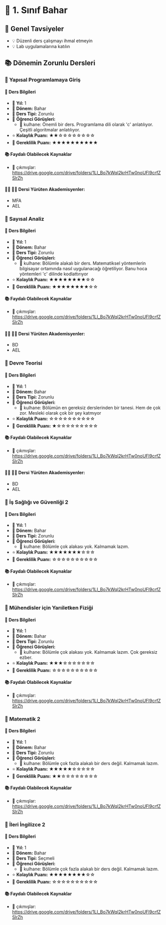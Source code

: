 # 📅 1. Sınıf Bahar

## 📝 Genel Tavsiyeler

- 💡 Düzenli ders çalışmayı ihmal etmeyin
- 💡 Lab uygulamalarına katılın
## 📚 Dönemin Zorunlu Dersleri


### 📘 Yapısal Programlamaya Giriş

#### 📄 Ders Bilgileri

- 📅 **Yıl:** 1
- 📆 **Dönem:** Bahar
- 🏫 **Ders Tipi:** Zorunlu
- 💬 **Öğrenci Görüşleri:**
  - 👤 kulhane: Önemli bir ders. Programlama dili olarak 'c' anlatılıyor. Çeşitli algoritmalar anlatılıyor.
- ⭐ **Kolaylık Puanı:** ★★☆☆☆☆☆☆☆☆
- 🔑 **Gereklilik Puanı:** ★★★★★★★★★★


#### 📚 Faydalı Olabilecek Kaynaklar

- 📄 çıkmışlar: https://drive.google.com/drive/folders/1LI_Bo7kWqI2krHTw0noUFl9crfZSlrZh

#### 👨‍🏫 👩‍🏫 Dersi Yürüten Akademisyenler:
- MFA
- AEL

### 📘 Sayısal Analiz

#### 📄 Ders Bilgileri

- 📅 **Yıl:** 1
- 📆 **Dönem:** Bahar
- 🏫 **Ders Tipi:** Zorunlu
- 💬 **Öğrenci Görüşleri:**
  - 👤 kulhane: Bölümle alakalı bir ders. Matematiksel yöntemlerin bilgisayar ortamında nasıl uygulanacağı öğretiliyor. Banu hoca yöntemleri 'c' dilinde kodlattırıyor
- ⭐ **Kolaylık Puanı:** ★★★★★★★★☆☆
- 🔑 **Gereklilik Puanı:** ★★★★★★★★☆☆


#### 📚 Faydalı Olabilecek Kaynaklar

- 📄 çıkmışlar: https://drive.google.com/drive/folders/1LI_Bo7kWqI2krHTw0noUFl9crfZSlrZh

#### 👨‍🏫 👩‍🏫 Dersi Yürüten Akademisyenler:
- BD
- AEL

### 📘 Devre Teorisi

#### 📄 Ders Bilgileri

- 📅 **Yıl:** 1
- 📆 **Dönem:** Bahar
- 🏫 **Ders Tipi:** Zorunlu
- 💬 **Öğrenci Görüşleri:**
  - 👤 kulhane: Bölümün en gereksiz derslerinden bir tanesi. Hem de çok zor. Mesleki olarak çok bir şey katmıyor
- ⭐ **Kolaylık Puanı:** ☆☆☆☆☆☆☆☆☆☆
- 🔑 **Gereklilik Puanı:** ★☆☆☆☆☆☆☆☆☆


#### 📚 Faydalı Olabilecek Kaynaklar

- 📄 çıkmışlar: https://drive.google.com/drive/folders/1LI_Bo7kWqI2krHTw0noUFl9crfZSlrZh

#### 👨‍🏫 👩‍🏫 Dersi Yürüten Akademisyenler:
- BD
- AEL

### 📘 İş Sağlığı ve Güvenliği 2

#### 📄 Ders Bilgileri

- 📅 **Yıl:** 1
- 📆 **Dönem:** Bahar
- 🏫 **Ders Tipi:** Zorunlu
- 💬 **Öğrenci Görüşleri:**
  - 👤 kulhane: Bölümle çok alakası yok. Kalmamak lazım.
- ⭐ **Kolaylık Puanı:** ★★★★★★★☆☆☆
- 🔑 **Gereklilik Puanı:** ☆☆☆☆☆☆☆☆☆☆


#### 📚 Faydalı Olabilecek Kaynaklar

- 📄 çıkmışlar: https://drive.google.com/drive/folders/1LI_Bo7kWqI2krHTw0noUFl9crfZSlrZh

### 📘 Mühendisler için Yarıiletken Fiziği

#### 📄 Ders Bilgileri

- 📅 **Yıl:** 1
- 📆 **Dönem:** Bahar
- 🏫 **Ders Tipi:** Zorunlu
- 💬 **Öğrenci Görüşleri:**
  - 👤 kulhane: Bölümle çok alakası yok. Kalmamak lazım. Çok gereksiz ezber.
- ⭐ **Kolaylık Puanı:** ★★★☆☆☆☆☆☆☆
- 🔑 **Gereklilik Puanı:** ☆☆☆☆☆☆☆☆☆☆


#### 📚 Faydalı Olabilecek Kaynaklar

- 📄 çıkmışlar: https://drive.google.com/drive/folders/1LI_Bo7kWqI2krHTw0noUFl9crfZSlrZh

### 📘 Matematik 2

#### 📄 Ders Bilgileri

- 📅 **Yıl:** 1
- 📆 **Dönem:** Bahar
- 🏫 **Ders Tipi:** Zorunlu
- 💬 **Öğrenci Görüşleri:**
  - 👤 kulhane: Bölümle çok fazla alakalı bir ders değil. Kalmamak lazım.
- ⭐ **Kolaylık Puanı:** ★★★★★☆☆☆☆☆
- 🔑 **Gereklilik Puanı:** ★★☆☆☆☆☆☆☆☆


#### 📚 Faydalı Olabilecek Kaynaklar

- 📄 çıkmışlar: https://drive.google.com/drive/folders/1LI_Bo7kWqI2krHTw0noUFl9crfZSlrZh

### 📘 İleri İngilizce 2

#### 📄 Ders Bilgileri

- 📅 **Yıl:** 1
- 📆 **Dönem:** Bahar
- 🏫 **Ders Tipi:** Seçmeli
- 💬 **Öğrenci Görüşleri:**
  - 👤 kulhane: Bölümle çok fazla alakalı bir ders değil. Kalmamak lazım.
- ⭐ **Kolaylık Puanı:** ★★★★★★★★☆☆
- 🔑 **Gereklilik Puanı:** ☆☆☆☆☆☆☆☆☆☆


#### 📚 Faydalı Olabilecek Kaynaklar

- 📄 çıkmışlar: https://drive.google.com/drive/folders/1LI_Bo7kWqI2krHTw0noUFl9crfZSlrZh

